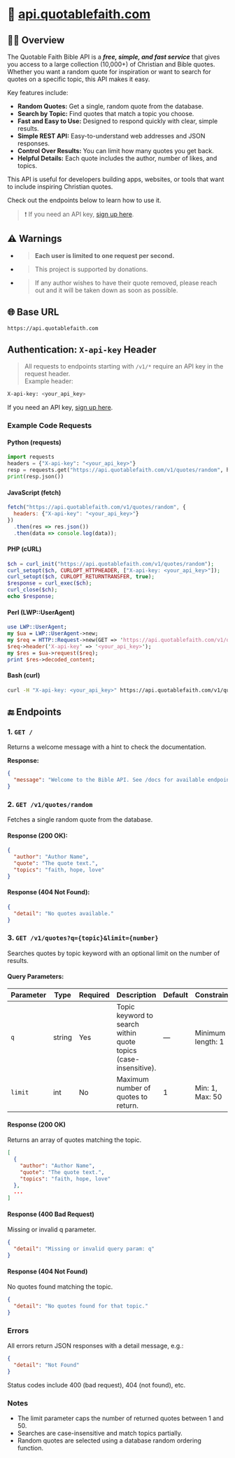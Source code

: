 # 📖 [api.quotablefaith.com](https://api.quotablefaith.com)

## 🤲🏻 Overview

The Quotable Faith Bible API is a ***free, simple, and fast service*** that gives you access to a large collection (10,000+) of Christian and Bible quotes. Whether you want a random quote for inspiration or want to search for quotes on a specific topic, this API makes it easy.

Key features include:

- **Random Quotes:** Get a single, random quote from the database.
- **Search by Topic:** Find quotes that match a topic you choose.
- **Fast and Easy to Use:** Designed to respond quickly with clear, simple results.
- **Simple REST API:** Easy-to-understand web addresses and JSON responses.
- **Control Over Results:** You can limit how many quotes you get back.
- **Helpful Details:** Each quote includes the author, number of likes, and topics.

This API is useful for developers building apps, websites, or tools that want to include inspiring Christian quotes.

Check out the endpoints below to learn how to use it.

> ❗ If you need an API key, [sign up here](https://api.quotablefaith.com).

## ⚠️ Warnings

- > **Each user is limited to one request per second.**
- > This project is supported by donations.
- > If any author wishes to have their quote removed, please reach out and it will be taken down as soon as possible.

## 🌐 Base URL

`https://api.quotablefaith.com`

## Authentication: `X-api-key` Header

> All requests to endpoints starting with `/v1/*` require an API key in the request header.  
> Example header:

```bash
X-api-key: <your_api_key>
```

If you need an API key, [sign up here](https://api.quotablefaith.com).

### Example Code Requests
#### Python (requests)
```python
import requests
headers = {"X-api-key": "<your_api_key>"}
resp = requests.get("https://api.quotablefaith.com/v1/quotes/random", headers=headers)
print(resp.json())
```

#### JavaScript (fetch)
```javascript
fetch("https://api.quotablefaith.com/v1/quotes/random", {
  headers: {"X-api-key": "<your_api_key>"}
})
  .then(res => res.json())
  .then(data => console.log(data));
```
#### PHP (cURL)
```php
$ch = curl_init("https://api.quotablefaith.com/v1/quotes/random");
curl_setopt($ch, CURLOPT_HTTPHEADER, ["X-api-key: <your_api_key>"]);
curl_setopt($ch, CURLOPT_RETURNTRANSFER, true);
$response = curl_exec($ch);
curl_close($ch);
echo $response;
```
#### Perl (LWP::UserAgent)
```perl
use LWP::UserAgent;
my $ua = LWP::UserAgent->new;
my $req = HTTP::Request->new(GET => 'https://api.quotablefaith.com/v1/quotes/random');
$req->header('X-api-key' => '<your_api_key>');
my $res = $ua->request($req);
print $res->decoded_content;
```
#### Bash (curl)
```bash
curl -H "X-api-key: <your_api_key>" https://api.quotablefaith.com/v1/quotes/random
```

## 🔚 Endpoints

### 1. `GET /`

Returns a welcome message with a hint to check the documentation.

**Response:**

```json
{
  "message": "Welcome to the Bible API. See /docs for available endpoints."
}
```

### 2. `GET /v1/quotes/random`
Fetches a single random quote from the database.

#### Response (200 OK):

```json
{
  "author": "Author Name",
  "quote": "The quote text.",
  "topics": "faith, hope, love"
}
```
#### Response (404 Not Found):

```json
{
  "detail": "No quotes available."
}
```
### 3. `GET /v1/quotes?q={topic}&limit={number}`
Searches quotes by topic keyword with an optional limit on the number of results.

#### Query Parameters:

| Parameter | Type   | Required | Description                                                     | Default | Constraints       |
| --------- | ------ | -------- | --------------------------------------------------------------- | ------- | ----------------- |
| `q`       | string | Yes      | Topic keyword to search within quote topics (case-insensitive). | —       | Minimum length: 1 |
| `limit`   | int    | No       | Maximum number of quotes to return.                             | 1       | Min: 1, Max: 50   |

#### Response (200 OK)

Returns an array of quotes matching the topic.

```json
[
  {
    "author": "Author Name",
    "quote": "The quote text.",
    "topics": "faith, hope, love"
  },
  ...
]
```

#### Response (400 Bad Request)

Missing or invalid q parameter.

```json
{
  "detail": "Missing or invalid query param: q"
}
```

#### Response (404 Not Found)

No quotes found matching the topic.

```json
{
  "detail": "No quotes found for that topic."
}
```

### Errors
All errors return JSON responses with a detail message, e.g.:

```json
{
  "detail": "Not Found"
}
```

Status codes include 400 (bad request), 404 (not found), etc.

### Notes
- The limit parameter caps the number of returned quotes between 1 and 50.
- Searches are case-insensitive and match topics partially.
- Random quotes are selected using a database random ordering function.


